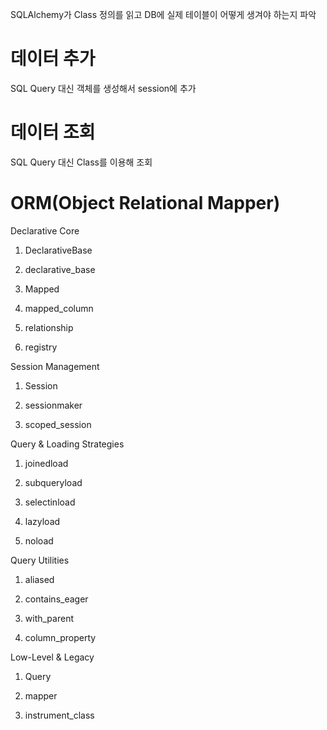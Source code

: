 SQLAlchemy가 Class 정의를 읽고 DB에 실제 테이블이 어떻게 생겨야 하는지 파악

# 데이터 추가
SQL Query 대신 객체를 생성해서 session에 추가

# 데이터 조회
SQL Query 대신 Class를 이용해 조회

# ORM(Object Relational Mapper)
Declarative Core
1) DeclarativeBase

2) declarative_base

3) Mapped

4) mapped_column

5) relationship

6) registry


Session Management
1) Session

2) sessionmaker

3) scoped_session


Query & Loading Strategies
1) joinedload

2) subqueryload

3) selectinload

4) lazyload

5) noload


Query Utilities
1) aliased

2) contains_eager

3) with_parent

4) column_property

Low-Level & Legacy
1) Query

2) mapper

3) instrument_class